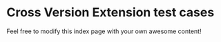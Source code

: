 # Cross Version Extension test cases

Feel free to modify this index page with your own awesome content!